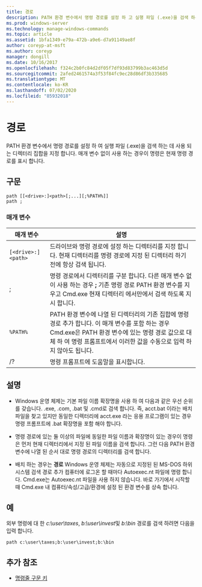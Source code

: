 ```yaml
---
title: 경로
description: PATH 환경 변수에서 명령 경로를 설정 하 고 실행 파일 (.exe)을 검색 하는 데 사용 되는 디렉터리 집합을 지정 하는 참조 문서입니다.
ms.prod: windows-server
ms.technology: manage-windows-commands
ms.topic: article
ms.assetid: 1bfa1349-e79a-472b-a9e6-d7a91149ae8f
author: coreyp-at-msft
ms.author: coreyp
manager: dongill
ms.date: 10/16/2017
ms.openlocfilehash: f324c2b0fc84d2df05f7df93d83799b3ac463d5d
ms.sourcegitcommit: 2afed2461574a3f53f84fc9ec28d86df3b335685
ms.translationtype: MT
ms.contentlocale: ko-KR
ms.lasthandoff: 07/02/2020
ms.locfileid: "85932018"
---
```

# <a name="path"></a>경로

PATH 환경 변수에서 명령 경로를 설정 하 여 실행 파일 (.exe)을 검색 하는 데 사용 되는 디렉터리 집합을 지정 합니다. 매개 변수 없이 사용 하는 경우이 명령은 현재 명령 경로를 표시 합니다.

## <a name="syntax"></a>구문

```
path [[<drive>:]<path>[;...][;%PATH%]]
path ;
```

### <a name="parameters"></a>매개 변수

| 매개 변수 | 설명 |
|--|--|
| `[<drive>:]<path>` | 드라이브와 명령 경로에 설정 하는 디렉터리를 지정 합니다. 현재 디렉터리를 명령 경로에 지정 된 디렉터리 하기 전에 항상 검색 됩니다. |
| ; | 명령 경로에서 디렉터리를 구분 합니다. 다른 매개 변수 없이 사용 하는 경우 **;** 기존 명령 경로 PATH 환경 변수를 지우고 Cmd.exe 현재 디렉터리 에서만에서 검색 하도록 지시 합니다. |
| `%PATH%` | PATH 환경 변수에 나열 된 디렉터리의 기존 집합에 명령 경로 추가 합니다. 이 매개 변수를 포함 하는 경우 Cmd.exe은 PATH 환경 변수에 있는 명령 경로 값으로 대체 하 여 명령 프롬프트에서 이러한 값을 수동으로 입력 하지 않아도 됩니다. |
| /? | 명령 프롬프트에 도움말을 표시합니다. |

## <a name="remarks"></a>설명


- Windows 운영 체제는 기본 파일 이름 확장명을 사용 하 여 다음과 같은 우선 순위를 갖습니다. .exe, .com, .bat 및 .cmd로 검색 합니다. 즉, acct.bat 이라는 배치 파일을 찾고 있지만 동일한 디렉터리에 acct.exe 라는 응용 프로그램이 있는 경우 명령 프롬프트에 .bat 확장명을 포함 해야 합니다.

- 명령 경로에 있는 둘 이상의 파일에 동일한 파일 이름과 확장명이 있는 경우이 명령은 먼저 현재 디렉터리에서 지정 된 파일 이름을 검색 합니다. 그런 다음 PATH 환경 변수에 나열 된 순서 대로 명령 경로의 디렉터리를 검색 합니다.

- 배치 하는 경우는 **경로** Windows 운영 체제는 자동으로 지정된 된 MS-DOS 하위 시스템 검색 경로 추가 컴퓨터에 로그온 할 때마다 Autoexec.nt 파일에 명령 합니다. Cmd.exe는 Autoexec.nt 파일을 사용 하지 않습니다. 바로 가기에서 시작할 때 Cmd.exe 내 컴퓨터/속성/고급/환경에 설정 된 환경 변수를 상속 합니다.

## <a name="examples"></a>예

외부 명령에 대 한 *c:\user\taxes*, *b:\user\invest*및 *b:\bin* 경로를 검색 하려면 다음을 입력 합니다.

```
path c:\user\taxes;b:\user\invest;b:\bin
```

## <a name="additional-references"></a>추가 참조

- [명령줄 구문 키](command-line-syntax-key.md)
